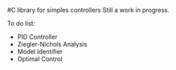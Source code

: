 #C library for simples controllers
Still a work in progress.

To do list:
- PID Controller
- Ziegler-Nichols Analysis
- Model Identifier
- Optimal Control
